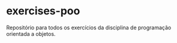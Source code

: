 # exercises-poo
Repositório para todos os exercícios da disciplina de programação orientada a objetos.
